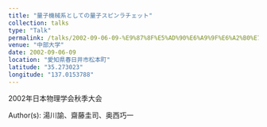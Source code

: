```yaml
---
title: "量子機械系としての量子スピンラチェット"
collection: talks
type: "Talk"
permalink: /talks/2002-09-06-09-%E9%87%8F%E5%AD%90%E6%A9%9F%E6%A2%B0%E7%B3%BB%E3%81%A8%E3%81%97%E3%81%A6%E3%81%AE%E9%87%8F%E5%AD%90%E3%82%B9%E3%83%94%E3%83%B3%E3%83%A9%E3%83%81%E3%82%A7%E3%83%83%E3%83%88
venue: "中部大学"
date: 2002-09-06-09
location: "愛知県春日井市松本町"
latitude: "35.273023"
longitude: "137.0153788"
---
```


2002年日本物理学会秋季大会

Author(s): 湯川諭、齋藤圭司、奥西巧一
